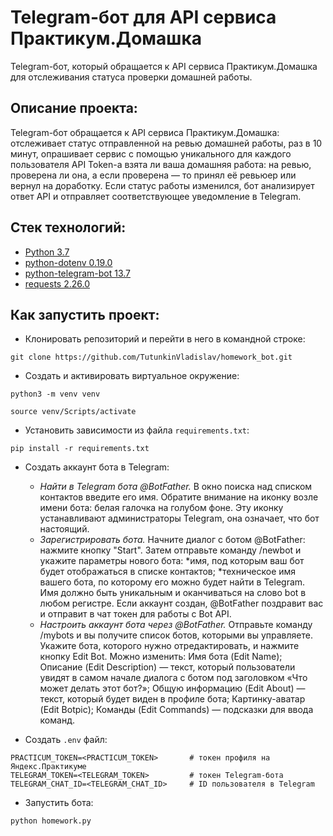 # Telegram-бот для API сервиса Практикум.Домашка
Telegram-бот, который обращается к API сервиса Практикум.Домашка для отслеживания
статуса проверки домашней работы.

## Описание проекта:
Telegram-бот обращается к API сервиса Практикум.Домашка: отслеживает
статус отправленной на ревью домашней работы, раз в 10 минут, опрашивает сервис
с помощью уникального для каждого пользователя API Token-a взята ли ваша домашняя
работа: на ревью, проверена ли она, а если проверена — то принял её ревьюер или
вернул на доработку. Если статус работы изменился, бот анализирует ответ API и
отправляет соответствующее уведомление в Telegram.

## Стек технологий:

* [Python 3.7](https://www.python.org/downloads/)
* [python-dotenv 0.19.0](https://pypi.org/project/python-dotenv/)
* [python-telegram-bot 13.7](https://pypi.org/project/python-telegram-bot/)
* [requests 2.26.0](https://pypi.org/project/requests/)

## Как запустить проект:

* Клонировать репозиторий и перейти в него в командной строке:

```
git clone https://github.com/TutunkinVladislav/homework_bot.git
```

* Создать и активировать виртуальное окружение:

```
python3 -m venv venv
```

```
source venv/Scripts/activate
```

* Установить зависимости из файла ```requirements.txt```:

```
pip install -r requirements.txt
```

* Создать аккаунт бота в Telegram:
  - *Найти в Telegram бота @BotFather.* В окно поиска над списком контактов
  введите его имя. Обратите внимание на иконку возле имени бота: белая галочка
  на голубом фоне. Эту иконку устанавливают администраторы Telegram, она означает,
  что бот настоящий.
  - *Зарегистрировать бота.*
  Начните диалог с ботом @BotFather: нажмите кнопку "Start".
  Затем отправьте  команду /newbot и укажите параметры нового бота:
  *имя, под которым ваш бот будет отображаться в списке контактов;
  *техническое имя вашего бота, по которому его можно будет найти в Telegram.
  Имя должно быть уникальным и оканчиваться на слово bot в любом регистре.
  Если аккаунт создан, @BotFather поздравит вас и отправит в чат токен для работы
  с Bot API.
  - *Настроить аккаунт бота через @BotFather.*
  Отправьте команду /mybots и вы получите список ботов, которыми вы управляете.
  Укажите бота, которого нужно отредактировать, и нажмите кнопку Edit Bot.
  Можно изменить:
  Имя бота (Edit Name);
  Описание (Edit Description) — текст, который пользователи увидят в самом начале
  диалога с ботом под заголовком «Что может делать этот бот?»;
  Общую информацию (Edit About) — текст, который будет виден в профиле бота;
  Картинку-аватар (Edit Botpic);
  Команды (Edit Commands) — подсказки для ввода команд.


* Создать ```.env``` файл:
```
PRACTICUM_TOKEN=<PRACTICUM_TOKEN>       # токен профиля на Яндекс.Практикуме
TELEGRAM_TOKEN=<TELEGRAM_TOKEN>         # токен Telegram-бота
TELEGRAM_CHAT_ID=<TELEGRAM_CHAT_ID>     # ID пользователя в Telegram
```

* Запустить бота:
```
python homework.py
```
